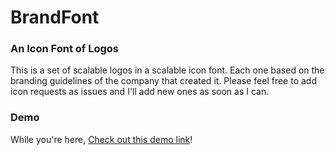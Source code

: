 # BrandFont

### An Icon Font of Logos

This is a set of scalable logos in a scalable icon font. Each one based on the branding guidelines of the company that created it. Please feel free to add icon requests as issues and I'll add new ones as soon as I can.

### Demo

While you're here, [Check out this demo link](http://rb.cm/brandfont/)!

